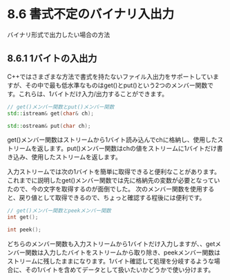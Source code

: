 # 8.6 書式不定のバイナリ入出力
バイナリ形式で出力したい場合の方法

## 8.6.1 1バイトの入出力
C++ではさまざまな方法で書式を持たないファイル入出力をサポートしていますが、その中で最も低水準なものはget()とput()という2つのメンバー関数です。これらは、1バイトだけ入力/出力することができます。

```C++
// get()メンバー関数とput()メンバー関数
std::istream& get(char& ch);

std::ostream& put(char ch);
```

get()メンバー関数はストリームから1バイト読み込んでchに格納し、使用したストリームを返します。put()メンバー関数はchの値をストリームに1バイトだけ書き込み、使用したストリームを返します。

入力ストリームでは次の1バイトを簡単に取得できると便利なことがあります。これまでに説明したget()メンバー関数では先に格納先の変数が必要となっていたので、今の文字を取得するのが面倒でした。
次のメンバー関数を使用すると、戻り値として取得できるので、ちょっと確認する程後には便利です。


```C++
// get()メンバー関数とpeekメンバー関数
int get();

int peek();
```

どちらのメンバー関数も入力ストリームから1バイトだけ入力しますが、、getメンバー関数は入力したバイトをストリームから取り除き、peekメンバー関数はストリームに残したままになります。1バイト確認して処理を分岐するような場合に、その1バイトを含めてデータとして扱いたいかどうかで使い分けます。
